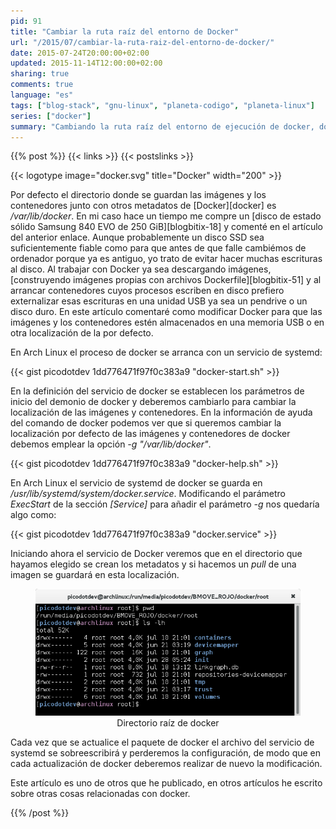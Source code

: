 ```yaml
---
pid: 91
title: "Cambiar la ruta raíz del entorno de Docker"
url: "/2015/07/cambiar-la-ruta-raiz-del-entorno-de-docker/"
date: 2015-07-24T20:00:00+02:00
updated: 2015-11-14T12:00:00+02:00
sharing: true
comments: true
language: "es"
tags: ["blog-stack", "gnu-linux", "planeta-codigo", "planeta-linux"]
series: ["docker"]
summary: "Cambiando la ruta raíz del entorno de ejecución de docker, dónde guarda las imágenes de los contenedores, los datos de los contenedores y otros metadatos, podemos almacenar esta información en un disco duro externo o memoria USB."
---
```


{{% post %}}
{{< links >}}
{{< postslinks >}}

{{< logotype image="docker.svg" title="Docker" width="200" >}}

Por defecto el directorio donde se guardan las imágenes y los contenedores junto con otros metadatos de [Docker][docker] es _/var/lib/docker_. En mi caso hace un tiempo me compre un [disco de estado sólido Samsung 840 EVO de 250 GiB][blogbitix-18] y comenté en el artículo del anterior enlace. Aunque probablemente un disco SSD sea suficientemente fiable como para que antes de que falle cambiémos de ordenador porque ya es antiguo, yo trato de evitar hacer muchas escrituras al disco. Al trabajar con Docker ya sea descargando imágenes, [construyendo imágenes propias con archivos Dockerfile][blogbitix-51] y al arrancar contenedores cuyos procesos escriben en disco prefiero externalizar esas escrituras en una unidad USB ya sea un pendrive o un disco duro. En este artículo comentaré como modificar Docker para que las imágenes y los contenedores estén almacenados en una memoria USB o en otra localización de la por defecto.

En Arch Linux el proceso de docker se arranca con un servicio de systemd:

{{< gist picodotdev 1dd776471f97f0c383a9 "docker-start.sh" >}}

En la definición del servicio de docker se establecen los parámetros de inicio del demonio de docker y deberemos cambiarlo para cambiar la localización de las imágenes y contenedores. En la información de ayuda del comando de docker podemos ver que si queremos cambiar la localización por defecto de las imágenes y contenedores de docker debemos emplear la opción _-g "/var/lib/docker"_.

{{< gist picodotdev 1dd776471f97f0c383a9 "docker-help.sh" >}}

En Arch Linux el servicio de systemd de docker se guarda en _/usr/lib/systemd/system/docker.service_. Modificando el parámetro _ExecStart_ de la sección _[Service]_ para añadir el parámetro _-g_ nos quedaría algo como:

{{< gist picodotdev 1dd776471f97f0c383a9 "docker.service" >}}

Iniciando ahora el servicio de Docker veremos que en el directorio que hayamos elegido se crean los metadatos y si hacemos un _pull_ de una imagen se guardará en esta localización.

<div class="media" style="text-align: center;">
    <figure>
        <a href="assets/images/posts/91/docker-root.png" title="Directorio raíz de docker" data-gallery><img src="assets/images/posts/91/docker-root.png"></a>
        <figcaption>Directorio raíz de docker</figcaption>
    </figure>
</div>

<div class="alert alert-warning">
  Cada vez que se actualice el paquete de docker el archivo del servicio de systemd se sobreescribirá y perderemos la configuración, de modo que en cada actualización de docker deberemos realizar de nuevo la modificación.
</div>

Este artículo es uno de otros que he publicado, en otros artículos he escrito sobre otras cosas relacionadas con docker.

{{% /post %}}
